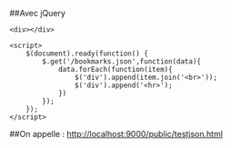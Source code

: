 ##Avec jQuery

	<div></div>

	<script>
		$(document).ready(function() {
			$.get('/bookmarks.json',function(data){
				data.forEach(function(item){
					$('div').append(item.join('<br>'));
					$('div').append('<hr>');
				})
			});
		});
	</script>

##On appelle : [http://localhost:9000/public/testjson.html](http://localhost:9000/public/testjson.html)